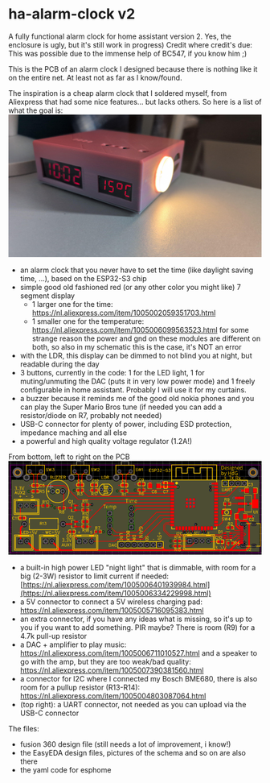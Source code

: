 # ha-alarm-clock v2
A fully functional alarm clock for home assistant version 2.
Yes, the enclosure is ugly, but it's still work in progress)
Credit where credit's due: This was possible due to the immense help of BC547, if you know him ;)

This is the PCB of an alarm clock I designed because there is nothing like it on the entire net. At least not as far as I know/found.

The inspiration is a cheap alarm clock that I soldered myself, from Aliexpress that had some nice features... but lacks others. So here is a list of what the goal is:
![picture of the clock](https://github.com/harrydg1/ha-alarm-clock/blob/main/Pictures/signal-2025-02-15-10-02-27-468.jpg)
- an alarm clock that you never have to set the time (like daylight saving time, ...), based on the ESP32-S3 chip
- simple good old fashioned red (or any other color you might like) 7 segment display
  - 1 larger one for the time: https://nl.aliexpress.com/item/1005002059351703.html
  - 1 smaller one for the temperature: https://nl.aliexpress.com/item/1005006099563523.html
    for some strange reason the power and gnd on these modules are different on both, so also in my schematic this is the case, it's NOT an error
- with the LDR, this display can be dimmed to not blind you at night, but readable during the day
- 3 buttons, currently in the code: 1 for the LED light, 1 for muting/unmuting the DAC (puts it in very low power mode) and 1 freely configurable in home assistant. Probably I will use it for my curtains.
- a buzzer because it reminds me of the good old nokia phones and you can play the Super Mario Bros tune (if needed you can add a resistor/diode on R7, probably not needed)
- USB-C connector for plenty of power, including ESD protection, impedance maching and all else
- a powerful and high quality voltage regulator (1.2A!)


From bottom, left to right on the PCB
![PCB design](https://github.com/harrydg1/ha-alarm-clock/blob/version-2/Pictures/pcb%20design.png)
- a built-in high power LED "night light" that is dimmable, with room for a big (2-3W) resistor to limit current if needed: [https://nl.aliexpress.com/item/1005006401939984.html](https://nl.aliexpress.com/item/1005006334229998.html)
- a 5V connector to connect a 5V wireless charging pad: https://nl.aliexpress.com/item/1005005716095383.html
- an extra connector, if you have any ideas what is missing, so it's up to you if you want to add something. PIR maybe? There is room (R9) for a 4.7k pull-up resistor
- a DAC + amplifier to play music: https://nl.aliexpress.com/item/1005006711010527.html
  and a speaker to go with the amp, but they are too weak/bad quality: https://nl.aliexpress.com/item/1005007390381560.html
- a connector for I2C where I connected my Bosch BME680, there is also room for a pullup resistor (R13-R14): https://nl.aliexpress.com/item/1005004803087064.html
- (top right): a UART connector, not needed as you can upload via the USB-C connector

The files:
- fusion 360 design file (still needs a lot of improvement, i know!)
- the EasyEDA design files, pictures of the schema and so on are also there
- the yaml code for esphome
